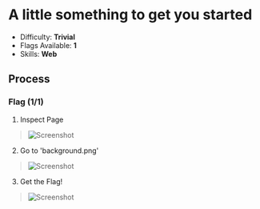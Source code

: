 # A little something to get you started

* Difficulty: **Trivial**
* Flags Available: **1**
* Skills: **Web**

## Process
### Flag (1/1)
1. Inspect Page
> ![Screenshot](https://i.imgur.com/Zjawfha.png)

2. Go to 'background.png'
> ![Screenshot](https://i.imgur.com/B2X4WP0.png)

3. Get the Flag!

> ![Screenshot](https://i.imgur.com/AQudvJb.png)
